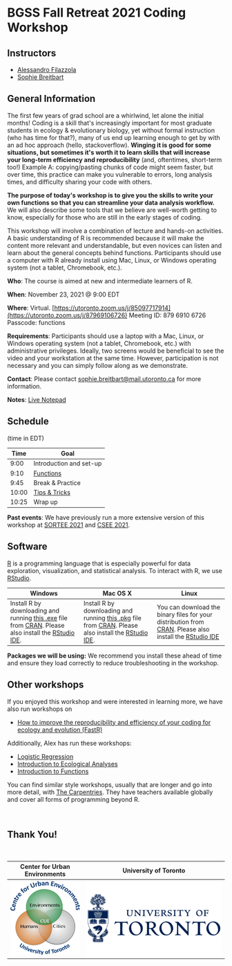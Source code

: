 
# BGSS Fall Retreat 2021 Coding Workshop


## Instructors

- [Alessandro Filazzola](http://www.filazzola.info) 
- [Sophie Breitbart](https://sophiebreitbart.wordpress.com/)

## General Information

The first few years of grad school are a whirlwind, let alone the initial months! Coding is a skill that's increasingly important for most graduate students in ecology & evolutionary biology, yet without formal instruction (who has time for that?), many of us end up learning enough to get by with an ad hoc approach (hello, stackoverflow). **Winging it is good for some situations, but sometimes it's worth it to learn skills that will increase your long-term efficiency and reproducibility** (and, oftentimes, short-term too!) Example A: copying/pasting chunks of code might seem faster, but over time, this practice can make you vulnerable to errors, long analysis times, and difficulty sharing your code with others.

**The purpose of today's workshop is to give you the skills to write your own functions so that you can streamline your data analysis workflow.** We will also describe some tools that we believe are well-worth getting to know, especially for those who are still in the early stages of coding.

This workshop will involve a combination of lecture and hands-on activities. A basic understanding of R is recommended because it will make the content more relevant and understandable, but even novices can listen and learn about the general concepts behind functions. Participants should use a computer with R already install using Mac, Linux, or Windows operating system (not a tablet, Chromebook, etc.). 

**Who**: The course is aimed at new and intermediate learners of R.

**When**: November 23, 2021 @ 9:00 EDT

**Where**: Virtual. [https://utoronto.zoom.us/j/85097717914](https://utoronto.zoom.us/j/87969106726)
Meeting ID: 879 6910 6726
Passcode: functions

**Requirements**: Participants should use a laptop with a Mac, Linux, or Windows operating system (not a tablet, Chromebook, etc.) with administrative privileges. Ideally, two screens would be beneficial to see the video and your workstation at the same time. However, participation is not necessary and you can simply follow along as we demonstrate. 

**Contact**: Please contact sophie.breitbart@mail.utoronto.ca for more information.

**Notes**: [Live Notepad](https://etherpad.wikimedia.org/p/BGSSRetreat2021_CodingWorkshop)


## Schedule 
(time in EDT)


Time   | Goal
-------|------------
9:00 | Introduction and set-up
9:10 | [Functions](Functions/Functions.html)
9:45 | Break & Practice
10:00 | [Tips & Tricks](Tips_Tricks/Tips_Tricks.html)
10:25 | Wrap up

**Past events**: We have previously run a more extensive version of this workshop at [SORTEE 2021](https://www.sortee.org/events/) and [CSEE 2021](https://csee-scee2021.ca/). 

## Software

[R](http://www.r-project.org/) is a programming language that is especially powerful for data exploration, visualization, and statistical analysis. To interact with R, we use [RStudio](http://www.rstudio.com/).


Windows        |   Mac OS  X   |      Linux
---------------|---------------|---------------
Install R by downloading and running [this .exe](http://cran.r-project.org/bin/windows/base/release.htm) file from [CRAN](http://cran.r-project.org/index.html). Please also install the [RStudio IDE](http://www.rstudio.com/ide/download/desktop).| Install R by downloading and running [this .pkg](http://cran.r-project.org/bin/macosx/R-latest.pkg) file from [CRAN](http://cran.r-project.org/index.html). Please also install the [RStudio IDE](http://www.rstudio.com/ide/download/desktop).|You can download the binary files for your distribution from [CRAN](http://cran.r-project.org/index.html). Please also install the [RStudio IDE](http://www.rstudio.com/ide/download/desktop)

**Packages we will be using:** We recommend you install these ahead of time and ensure they load correctly to reduce troubleshooting in the workshop. 


## Other workshops

If you enjoyed this workshop and were interested in learning more, we have also run workshops on

  * [How to improve the reproducibility and efficiency of your coding for ecology and evolution (FastR)](https://github.com/afilazzola/FastR)

Additionally, Alex has run these workshops:

  * [Logistic Regression](https://github.com/afilazzola/CUELogisticRegression)
  * [Introduction to Ecological Analyses](https://afilazzola.github.io/UoA.CommunityAnalyses.2018/)
  * [Introduction to Functions](https://afilazzola.github.io/Intro2Functions/)

You can find similar style workshops, usually that are longer and go into more detail, with [The Carpentries](https://carpentries.org/workshops-curricula/). They have teachers available globally and cover all forms of programming beyond R. 

<br>

## Thank You!

<br>

 Center for Urban Environments         |  University of Toronto
:-------------------------------------:|:-------------------------:
![](images/CUElogo.png)                |  ![](images/UoT.png)
 
